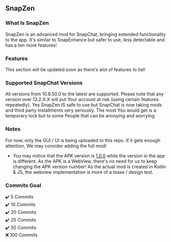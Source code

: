 ## SnapZen

### What Is SnapZen
SnapZen is an advanced mod for SnapChat, bringing extended functionality to the app. It's similar to SnapEnhance but safer to use, less detectable and has a ton more features!  


### Features
This section will be updated soon as there's alot of features to list!  


### Supported SnapChat Versions
All versions from 10.8.50.0 to the latest are supported. Please note that any version over 13.2.X.X will put Your account at risk (using certain features repeatedly). Yes SnapZen IS safe to use but SnapChat is now taking mods and third party installments very seriously. The most You would get is a temporary lock but to some People that can be annoying and worrying.  


### Notes
For now, only the GUI / UI is being uploaded to this repo. If it gets enough attention, We may consider adding the full mod!  
- You may notice that the APK version is [1.0.0](https://github.com/SinfulZen/SnapZen) while the version in the app is different. As the APK is a WebView, there's no need for us to keep changing the APK version number! As the actual mod is created in Kotlin & JS, the webview implementation is more of a tease / design test.  


### Commits Goal
✔️ 5 Commits  
✔️ 10 Commits  
✔️ 20 Commits  
✔️ 25 Commits  
✔️ 50 Commits  
❌ 100 Commits  
